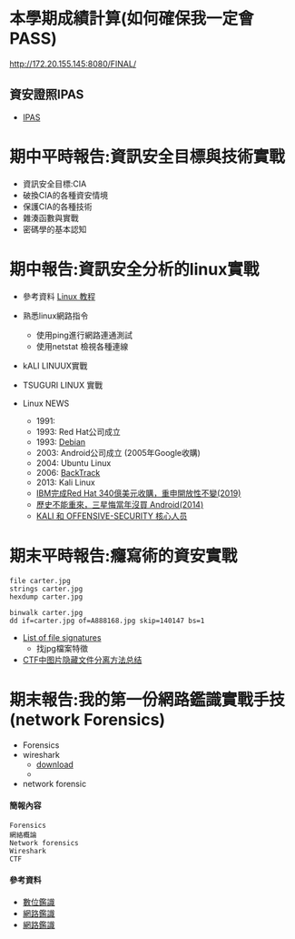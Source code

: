 

# 本學期成績計算(如何確保我一定會PASS)

http://172.20.155.145:8080/FINAL/


## 資安證照IPAS
- [IPAS](https://github.com/MyDearGreatTeacher/IPAS2022)

# 期中平時報告:資訊安全目標與技術實戰
- 資訊安全目標:CIA
- 破換CIA的各種資安情境
- 保護CIA的各種技術
- 雜湊函數與實戰
- 密碼學的基本認知

# 期中報告:資訊安全分析的linux實戰
- 參考資料 [Linux 教程](https://www.runoob.com/linux/linux-tutorial.html)
- 熟悉linux網路指令
  - 使用ping進行網路連通測試
  - 使用netstat 檢視各種連線
- kALI LINUUX實戰
- TSUGURI LINUX 實戰

- Linux NEWS
  - 1991:
  - 1993: Red Hat公司成立
  - 1993: [Debian](https://en.wikipedia.org/wiki/Debian)
  - 2003: Android公司成立 (2005年Google收購)
  - 2004: Ubuntu Linux
  - 2006: [BackTrack](https://www.backtrack-linux.org/)
  - 2013: Kali Linux
  - [IBM完成Red Hat 340億美元收購，重申開放性不變(2019)](https://www.ithome.com.tw/news/131758)
  - [歷史不能重來，三星悔當年沒買 Android(2014)](https://buzzorange.com/techorange/2014/02/18/httpwww-ifanr-com401932/)
  - [KALI 和 OFFENSIVE-SECURITY 核心人员](https://www.cnblogs.com/GKLBB/p/13218428.html)

# 期末平時報告:癮寫術的資安實戰
```
file carter.jpg
strings carter.jpg
hexdump carter.jpg

binwalk carter.jpg
dd if=carter.jpg of=A888168.jpg skip=140147 bs=1
```
- [List of file signatures](https://en.wikipedia.org/wiki/List_of_file_signatures)
  - 找jpg檔案特徵
- [CTF中图片隐藏文件分离方法总结](https://hackfun.org/2017/01/12/CTF%E4%B8%AD%E5%9B%BE%E7%89%87%E9%9A%90%E8%97%8F%E6%96%87%E4%BB%B6%E5%88%86%E7%A6%BB%E6%96%B9%E6%B3%95%E6%80%BB%E7%BB%93/)

# 期末報告:我的第一份網路鑑識實戰手技(network Forensics)
- Forensics
- wireshark
  - [download](https://www.wireshark.org/download.html)
  -  
- network forensic

#### 簡報內容
```
Forensics
網絡概論
Network forensics
Wireshark
CTF
```
#### 參考資料
- [數位鑑識](https://zh.wikipedia.org/wiki/%E6%95%B8%E4%BD%8D%E9%91%91%E8%AD%98)
- [網路鑑識](https://www.geeksforgeeks.org/what-is-network-forensics/)
- [網路鑑識](https://en.wikipedia.org/wiki/Network_forensics)

